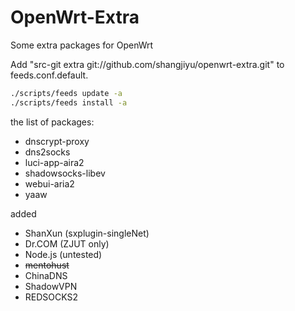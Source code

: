 OpenWrt-Extra
=============

Some extra packages for OpenWrt

Add "src-git extra git://github.com/shangjiyu/openwrt-extra.git" to feeds.conf.default.

```bash
./scripts/feeds update -a
./scripts/feeds install -a
```

the list of packages:
* dnscrypt-proxy
* dns2socks
* luci-app-aira2
* shadowsocks-libev
* webui-aria2
* yaaw

added
* ShanXun (sxplugin-singleNet)
* Dr.COM (ZJUT only)
* Node.js (untested)
* ~~mentohust~~
* ChinaDNS
* ShadowVPN
* REDSOCKS2
